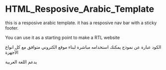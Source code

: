 # HTML_Resposive_Arabic_Template

this is a resposive arabic template. it has a resposive nav bar with a sticky footer. 

You can use it as a starting point to make a RTL website 

الكود عبارة عن نموذج يمكنك استخدامه مباشرة لبناء موقع الكتروني متوافق مع كل انواع الأجهزة 

يدعم اللغة العربية 


